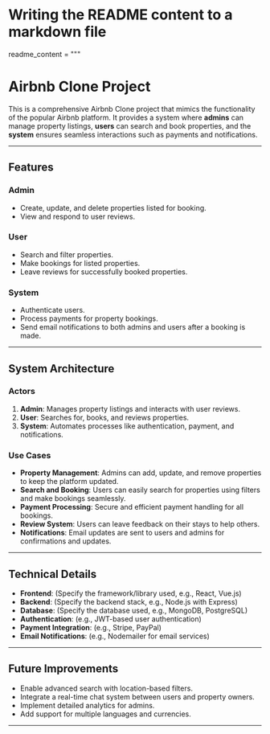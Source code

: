 # Writing the README content to a markdown file
readme_content = """
# Airbnb Clone Project

This is a comprehensive Airbnb Clone project that mimics the functionality of the popular Airbnb platform. It provides a system where **admins** can manage property listings, **users** can search and book properties, and the **system** ensures seamless interactions such as payments and notifications.

---

## Features

### **Admin**
- Create, update, and delete properties listed for booking.
- View and respond to user reviews.

### **User**
- Search and filter properties.
- Make bookings for listed properties.
- Leave reviews for successfully booked properties.

### **System**
- Authenticate users.
- Process payments for property bookings.
- Send email notifications to both admins and users after a booking is made.

---

## System Architecture

### **Actors**
1. **Admin**: Manages property listings and interacts with user reviews.
2. **User**: Searches for, books, and reviews properties.
3. **System**: Automates processes like authentication, payment, and notifications.

### **Use Cases**
- **Property Management**: Admins can add, update, and remove properties to keep the platform updated.
- **Search and Booking**: Users can easily search for properties using filters and make bookings seamlessly.
- **Payment Processing**: Secure and efficient payment handling for all bookings.
- **Review System**: Users can leave feedback on their stays to help others.
- **Notifications**: Email updates are sent to users and admins for confirmations and updates.

---

## Technical Details

- **Frontend**: (Specify the framework/library used, e.g., React, Vue.js)
- **Backend**: (Specify the backend stack, e.g., Node.js with Express)
- **Database**: (Specify the database used, e.g., MongoDB, PostgreSQL)
- **Authentication**: (e.g., JWT-based user authentication)
- **Payment Integration**: (e.g., Stripe, PayPal)
- **Email Notifications**: (e.g., Nodemailer for email services)

---

## Future Improvements
- Enable advanced search with location-based filters.
- Integrate a real-time chat system between users and property owners.
- Implement detailed analytics for admins.
- Add support for multiple languages and currencies.

---
